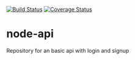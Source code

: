 [![Build Status](https://travis-ci.com/JoaoBaggio/node-api.svg?branch=main)](https://travis-ci.com/JoaoBaggio/node-api)
[![Coverage Status](https://coveralls.io/repos/github/JoaoBaggio/node-api/badge.svg?branch=main)](https://coveralls.io/github/JoaoBaggio/node-api?branch=main)
# node-api
Repository for an basic api with login and signup
